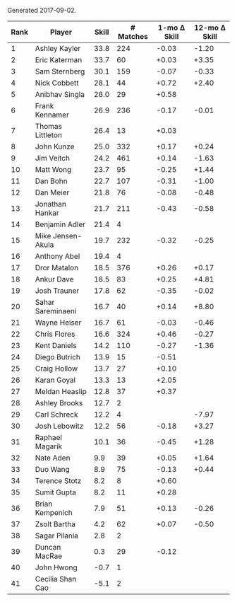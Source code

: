 Generated 2017-09-02.

| Rank | Player            | Skill | # Matches | 1-mo Δ Skill | 12-mo Δ Skill |
|------|-------------------|-------|-----------|--------------|---------------|
|    1 | Ashley Kayler     |  33.8 |       224 |        -0.03 |         -1.20 |
|    2 | Eric Katerman     |  33.7 |        60 |        +0.03 |         +3.35 |
|    3 | Sam Sternberg     |  30.1 |       159 |        -0.07 |         -0.33 |
|    4 | Nick Cobbett      |  28.1 |        44 |        +0.72 |         +2.40 |
|    5 | Anibhav Singla    |  28.0 |        29 |        +0.58 |               |
|    6 | Frank Kennamer    |  26.9 |       236 |        -0.17 |         -0.01 |
|    7 | Thomas Littleton  |  26.4 |        13 |        +0.03 |               |
|    8 | John Kunze        |  25.0 |       332 |        +0.17 |         +0.24 |
|    9 | Jim Veitch        |  24.2 |       461 |        +0.14 |         -1.63 |
|   10 | Matt Wong         |  23.7 |        95 |        -0.25 |         +1.44 |
|   11 | Dan Bohn          |  22.7 |       107 |        -0.31 |         -1.00 |
|   12 | Dan Meier         |  21.8 |        76 |        -0.08 |         -0.48 |
|   13 | Jonathan Hankar   |  21.7 |       211 |        -0.43 |         -0.58 |
|   14 | Benjamin Adler    |  21.4 |         4 |              |               |
|   15 | Mike Jensen-Akula |  19.7 |       232 |        -0.32 |         -0.25 |
|   16 | Anthony Abel      |  19.4 |         4 |              |               |
|   17 | Dror Matalon      |  18.5 |       376 |        +0.26 |         +0.17 |
|   18 | Ankur Dave        |  18.5 |        83 |        +0.25 |         +4.81 |
|   19 | Josh Trauner      |  17.8 |        62 |        -0.35 |         -0.02 |
|   20 | Sahar Sareminaeni |  16.7 |        40 |        +0.14 |         +8.80 |
|   21 | Wayne Heiser      |  16.7 |        61 |        -0.03 |         -0.46 |
|   22 | Chris Flores      |  16.6 |       324 |        +0.46 |         -0.27 |
|   23 | Kent Daniels      |  14.2 |       110 |        -0.27 |         -1.36 |
|   24 | Diego Butrich     |  13.9 |        15 |        -0.51 |               |
|   25 | Craig Hollow      |  13.7 |        27 |        +0.10 |               |
|   26 | Karan Goyal       |  13.3 |        13 |        +2.05 |               |
|   27 | Meldan Heaslip    |  12.8 |        37 |        +0.37 |               |
|   28 | Ashley Brooks     |  12.7 |         2 |              |               |
|   29 | Carl Schreck      |  12.2 |         4 |              |         -7.97 |
|   30 | Josh Lebowitz     |  12.2 |        56 |        -0.18 |         +3.27 |
|   31 | Raphael Magarik   |  10.1 |        36 |        -0.45 |         +1.28 |
|   32 | Nate Aden         |   9.9 |        39 |        +0.05 |         +1.64 |
|   33 | Duo Wang          |   8.9 |        75 |        -0.13 |         +0.44 |
|   34 | Terence Stotz     |   8.2 |         8 |        +0.60 |               |
|   35 | Sumit Gupta       |   8.2 |        11 |        +0.28 |               |
|   36 | Brian Kempenich   |   7.9 |        51 |        +0.13 |         -0.26 |
|   37 | Zsolt Bartha      |   4.2 |        62 |        +0.07 |         -0.50 |
|   38 | Sagar Pilania     |   2.8 |         2 |              |               |
|   39 | Duncan MacRae     |   0.3 |        29 |        -0.12 |               |
|   40 | John Hwong        |  -0.7 |         1 |              |               |
|   41 | Cecilia Shan Cao  |  -5.1 |         2 |              |               |